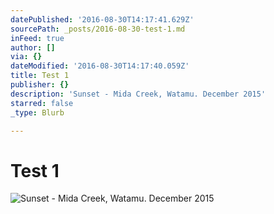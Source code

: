 ```yaml
---
datePublished: '2016-08-30T14:17:41.629Z'
sourcePath: _posts/2016-08-30-test-1.md
inFeed: true
author: []
via: {}
dateModified: '2016-08-30T14:17:40.059Z'
title: Test 1
publisher: {}
description: 'Sunset - Mida Creek, Watamu. December 2015'
starred: false
_type: Blurb

---
```

# Test 1
![Sunset - Mida Creek, Watamu. December 2015](https://the-grid-user-content.s3-us-west-2.amazonaws.com/767118e6-0c54-4469-8e44-249e9f15f4e3.jpg)